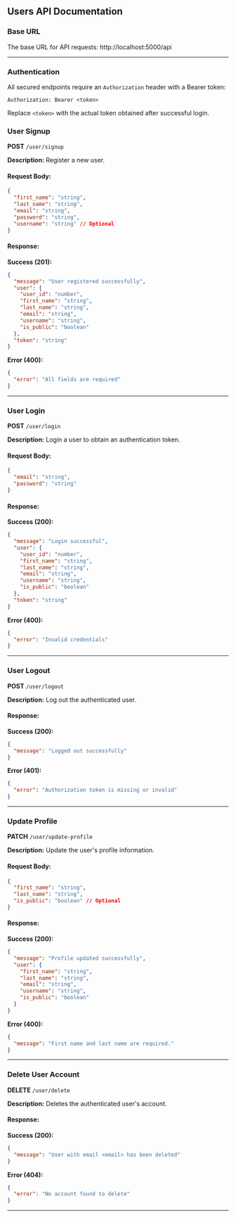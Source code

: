 ## Users API Documentation

### Base URL
The base URL for API requests:
http://localhost:5000/api

---

### **Authentication**
All secured endpoints require an `Authorization` header with a Bearer token:
```
Authorization: Bearer <token>
```
Replace `<token>` with the actual token obtained after successful login.


### User Signup
**POST** `/user/signup`

**Description:** Register a new user.

#### Request Body:
```json
{
  "first_name": "string",
  "last_name": "string",
  "email": "string",
  "password": "string",
  "username": "string" // Optional
}
```

#### Response:
**Success (201):**
```json
{
  "message": "User registered successfully",
  "user": {
    "user_id": "number",
    "first_name": "string",
    "last_name": "string",
    "email": "string",
    "username": "string",
    "is_public": "boolean"
  },
  "token": "string"
}
```

**Error (400):**
```json
{
  "error": "All fields are required"
}
```

---

### User Login
**POST** `/user/login`

**Description:** Login a user to obtain an authentication token.

#### Request Body:
```json
{
  "email": "string",
  "password": "string"
}
```

#### Response:
**Success (200):**
```json
{
  "message": "Login successful",
  "user": {
    "user_id": "number",
    "first_name": "string",
    "last_name": "string",
    "email": "string",
    "username": "string",
    "is_public": "boolean"
  },
  "token": "string"
}
```

**Error (400):**
```json
{
  "error": "Invalid credentials"
}
```

---

### User Logout
**POST** `/user/logout`

**Description:** Log out the authenticated user.

#### Response:
**Success (200):**
```json
{
  "message": "Logged out successfully"
}
```

**Error (401):**
```json
{
  "error": "Authorization token is missing or invalid"
}
```

---

### Update Profile
**PATCH** `/user/update-profile`

**Description:** Update the user's profile information.

#### Request Body:
```json
{
  "first_name": "string",
  "last_name": "string",
  "is_public": "boolean" // Optional
}
```

#### Response:
**Success (200):**
```json
{
  "message": "Profile updated successfully",
  "user": {
    "first_name": "string",
    "last_name": "string",
    "email": "string",
    "username": "string",
    "is_public": "boolean"
  }
}
```

**Error (400):**
```json
{
  "message": "First name and last name are required."
}
```

---

### Delete User Account
**DELETE** `/user/delete`

**Description:** Deletes the authenticated user's account.

#### Response:
**Success (200):**
```json
{
  "message": "User with email <email> has been deleted"
}
```

**Error (404):**
```json
{
  "error": "No account found to delete"
}
```

---